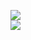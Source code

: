 [![](https://img.shields.io/badge/Made%20With-Github%20Spray-lightgrey.svg?style=for-the-badge&logo=github)](https://github.com/Annihil/github-spray#5768)  
[![](https://i.imgur.com/2DrTn0Z.gif)](https://github.com/Annihil/github-spray)